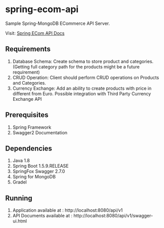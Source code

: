 # spring-ecom-api
Sample Spring-MongoDB ECommerce API Server. 


Visit: [Spring ECom API Docs](https://spring-ecom-api.herokuapp.com/api/v1/swagger-ui.html)

## Requirements
1. Database Schema: Create schema to store product and categories. (Getting full category path for the products might be a future requirement)
2. CRUD Operation: Client should perform CRUD operations on Products and Categories.
3. Currency Exchange: Add an ability to create products with price in different from Euro. Possible integration with Third Party Currency Exchange API

## Prerequisites
1. Spring Framework
2. Swagger2 Documentation


## Dependencies
1. Java 1.8 
2. Spring Boot 1.5.9.RELEASE
3. SpringFox Swagger 2.7.0 
4. Spring for MongoDB 
5. Gradel

## Running
1. Application available at : http://localhost:8080/api/v1
2. API Documents available at : http://localhost:8080/api/v1/swagger-ui.html